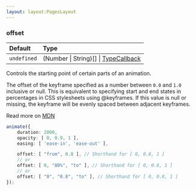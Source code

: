 ```yaml
---
layout: layout:PagesLayout
---
```

### offset

| Default     | Type                                                                                      |
| :---------- | :---------------------------------------------------------------------------------------- |
| `undefined` | (Number \| String)[] \| [TypeCallback](/docs/api/modules/_okikio_animate.md#typecallback) |

Controls the starting point of certain parts of an animation.

The offset of the keyframe specified as a number between `0.0` and `1.0` inclusive or null. This is equivalent to specifying start and end states in percentages in CSS stylesheets using @keyframes. If this value is null or missing, the keyframe will be evenly spaced between adjacent keyframes.

Read more on [MDN](https://developer.mozilla.org/en-US/docs/Web/API/Web_Animations_API/Keyframe_Formats)

```ts
animate({
    duration: 2000,
    opacity: [ 0, 0.9, 1 ],
    easing: [ 'ease-in', 'ease-out' ],

    offset: [ "from", 0.8 ], // Shorthand for [ 0, 0.8, 1 ]
    // or
    offset: [ 0, "80%", "to" ], // Shorthand for [ 0, 0.8, 1 ]
    // or
    offset: [ "0", "0.8", "to" ], // Shorthand for [ 0, 0.8, 1 ]
});
```
